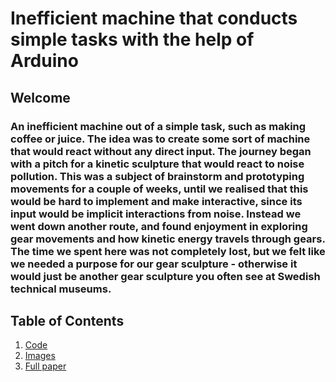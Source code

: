 # Inefficient machine that conducts simple tasks with the help of Arduino
## Welcome
### An inefficient machine out of a simple task, such as making coffee or juice. The idea was to create some sort of machine that would react without any direct input. The journey began with a pitch for a kinetic sculpture that would react to noise pollution. This was a subject of brainstorm and prototyping movements for a couple of weeks, until we realised that this would be hard to implement and make interactive, since its input would be implicit interactions from noise. Instead we went down another route, and found enjoyment in exploring gear movements and how kinetic energy travels through gears. The time we spent here was not completely lost, but we felt like we needed a purpose for our gear sculpture - otherwise it would just be another gear sculpture you often see at Swedish technical museums.

## Table of Contents
1. [Code](https://github.com/lucaskasa/iswm/tree/main/Code)
2. [Images](https://github.com/lucaskasa/iswm/tree/images)
3. [Full paper](https://github.com/lucaskas/iswm/tree/fullpaper)